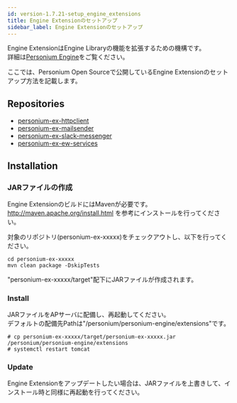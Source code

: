 ```yaml
---
id: version-1.7.21-setup_engine_extensions
title: Engine Extensionのセットアップ
sidebar_label: Engine Extensionのセットアップ
---
```

Engine ExtensionはEngine Libraryの機能を拡張するための機構です。  
詳細は[Personium Engine](../app-developer/Personium-Engine.md)をご覧ください。  

ここでは、Personium Open Sourceで公開しているEngine Extensionのセットアップ方法を記載します。  

## Repositories
* [personium-ex-httpclient](https://github.com/personium/personium-ex-httpclient)
* [personium-ex-mailsender](https://github.com/personium/personium-ex-mailsender)
* [personium-ex-slack-messenger](https://github.com/personium/personium-ex-slack-messenger)
* [personium-ex-ew-services](https://github.com/personium/personium-ex-ew-services)

## Installation
### JARファイルの作成
Engine ExtensionのビルドにはMavenが必要です。  
http://maven.apache.org/install.html を参考にインストールを行ってください。  

対象のリポジトリ(personium-ex-xxxxx)をチェックアウトし、以下を行ってください。  
```
cd personium-ex-xxxxx
mvn clean package -DskipTests
```
"personium-ex-xxxxx/target"配下にJARファイルが作成されます。

### Install
JARファイルをAPサーバに配備し、再起動してください。  
デフォルトの配備先Pathは"/personium/personium-engine/extensions"です。  
```
# cp personium-ex-xxxxx/target/personium-ex-xxxxx.jar /personium/personium-engine/extensions
# systemctl restart tomcat
```

### Update
Engine Extensionをアップデートしたい場合は、JARファイルを上書きして、インストール時と同様に再起動を行ってください。
